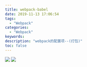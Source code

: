 ```yaml
---
title: webpack-babel
date: 2019-11-13 17:06:54
tags:
  - "Webpack"
categories:
  - "Webpack"
keywords:
description: "webpack的配置项--(打包)"
toc: false
---
```




![](https://wx3.sinaimg.cn/large/ed984376ly1g8wiva451tj20zp0asglx.jpg)
![](https://wx4.sinaimg.cn/large/ed984376ly1g8wiveyjdwj20sy0ab0st.jpg)
